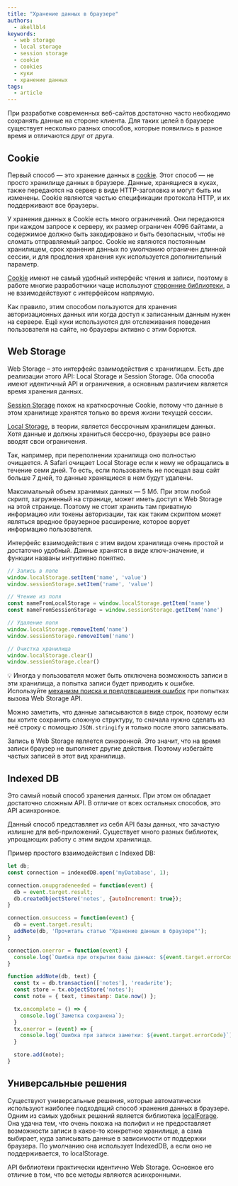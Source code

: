 ```yaml
---
title: "Хранение данных в браузере"
authors:
  - akellbl4
keywords:
  - web storage
  - local storage
  - session storage
  - cookie
  - cookies
  - куки
  - хранение данных
tags:
  - article
---
```


При разработке современных веб-сайтов достаточно часто необходимо сохранять данные на стороне клиента. Для таких целей в браузере существует несколько разных способов, которые появились в разное время и отличаются друг от друга.

## Cookie

Первый способ — это хранение данных в [cookie](/js/cookie/). Этот способ — не просто хранилище данных в браузере. Данные, хранящиеся в куках, также передаются на сервер в виде HTTP-заголовка и могут быть им изменены. Cookie являются частью спецификации протокола HTTP, и их поддерживают все браузеры.

У хранения данных в Cookie есть много ограничений. Они передаются при каждом запросе к серверу, их размер ограничен 4096 байтами, а содержимое должно быть закодировано и быть безопасным, чтобы не сломать отправляемый запрос. Cookie не являются постоянным хранилищем, срок хранения данных по умолчанию ограничен длинной сессии, и для продления хранения кук используется дополнительный параметр.

[Cookie](/js/cookie/) имеют не самый удобный интерфейс чтения и записи, поэтому в работе многие разработчики чаще используют [сторонние библиотеки](/js/cookie/#na-praktike), а не взаимодействуют с интерфейсом напрямую.

Как правило, этим способом пользуются для хранения авторизационных данных или когда доступ к записанным данным нужен на сервере. Ещё куки используются для отслеживания поведения пользователя на сайте, но браузеры активно с этим борются.

## Web Storage

Web Storage – это интерфейс взаимодействия с хранилищем. Есть две реализации этого API: Local Storage и Session Storage. Оба способа имеют идентичный API и ограничения, а основным различием является время хранения данных.

[Session Storage](/js/session-storage/) похож на краткосрочные Cookie, потому что данные в этом хранилище хранятся только во время жизни текущей сессии.

[Local Storage](/js/local-storage), в теории, является бессрочным хранилищем данных. Хотя данные и должны храниться бессрочно, браузеры все равно вводят свои ограничения.

Так, например, при переполнении хранилища оно полностью очищается. А Safari очищает Local Storage если к нему не обращались в течение семи дней. То есть, если пользователь не посещал ваш сайт больше 7 дней, то данные хранящиеся в нем будут удалены.

Максимальный объем хранимых данных — 5 Мб. При этом любой скрипт, загруженный на странице, может иметь доступ к Web Storage на этой странице. Поэтому не стоит хранить там приватную информацию или токены авторизации, так как таким скриптом может являться вредное браузерное расширение, которое ворует информацию пользователя.

Интерфейс взаимодействия с этим видом хранилища очень простой и достаточно удобный. Данные хранятся в виде ключ-значение, и функции названы интуитивно понятно.

```js
// Запись в поле
window.localStorage.setItem('name', 'value')
window.sessionStorage.setItem('name', 'value')

// Чтение из поля
const nameFromLocalStorage = window.localStorage.getItem('name')
const nameFromSessionStorage = window.sessionStorage.getItem('name')

// Удаление поля
window.localStorage.removeItem('name')
window.sessionStorage.removeItem('name')

// Очистка хранилища
window.localStorage.clear()
window.sessionStorage.clear()
```

<aside>

💡 Иногда у пользователя может быть отключена возможность записи в эти хранилища, а попытка записи будет приводить к ошибке. Используйте [механизм поиска и предотвращения ошибок](/js/local-storage/#na-praktike) при попытках вызова Web Storage API.

</aside>

Можно заметить, что данные записываются в виде строк, поэтому если вы хотите сохранить сложную структуру, то сначала нужно сделать из неё строку с помощью `JSON.stringify` и только после этого записывать.

Запись в Web Storage является синхронной. Это значит, что на время записи браузер не выполняет другие действия. Поэтому избегайте частых записей в этот вид хранилища.

## Indexed DB

Это самый новый способ хранения данных. При этом он обладает достаточно сложным API. В отличие от всех остальных способов, это API асинхронное.

Данный способ представляет из себя API базы данных, что зачастую излишне для веб-приложений. Существует много разных библиотек, упрощающих работу с этим видом хранилища.

Пример простого взаимодействия с Indexed DB:

```js
let db;
const connection = indexedDB.open('myDatabase', 1);

connection.onupgradeneeded = function(event) {
  db = event.target.result;
  db.createObjectStore('notes', {autoIncrement: true});
}

connection.onsuccess = function(event) {
  db = event.target.result;
  addNote(db, 'Прочитать статью "Хранение данных в браузере"');
}

connection.onerror = function(event) {
  console.log(`Ошибка при открытии базы данных: ${event.target.errorCode}`);
}

function addNote(db, text) {
  const tx = db.transaction(['notes'], 'readwrite');
  const store = tx.objectStore('notes');
  const note = { text, timestamp: Date.now() };

  tx.oncomplete = () => {
    console.log(`Заметка сохранена`);
  }
  tx.onerror = (event) => {
    console.log(`Ошибка при записи заметки: ${event.target.errorCode}`);
  }

  store.add(note);
}
```

## Универсальные решения

Существуют универсальные решения, которые автоматически используют наиболее подходящий способ хранения данных в браузере. Одним из самых удобных решений является библиотека [localForage](https://localforage.github.io/localForage/). Она удачна тем, что очень похожа на полифил и не предоставляет возможности записи в какое-то конкретное хранилище, а сама выбирает, куда записывать данные в зависимости от поддержки браузера. По умолчанию она использует IndexedDB, а если оно не поддерживается, то localStorage.

API библиотеки практически идентично Web Storage. Основное его отличие в том, что все методы являются асинхронными.
